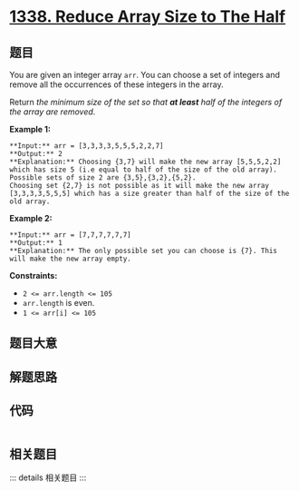 # [1338. Reduce Array Size to The Half](https://leetcode.com/problems/reduce-array-size-to-the-half)

## 题目

You are given an integer array `arr`. You can choose a set of integers and
remove all the occurrences of these integers in the array.

Return _the minimum size of the set so that **at least** half of the integers
of the array are removed_.



**Example 1:**

    
    
    **Input:** arr = [3,3,3,3,5,5,5,2,2,7]
    **Output:** 2
    **Explanation:** Choosing {3,7} will make the new array [5,5,5,2,2] which has size 5 (i.e equal to half of the size of the old array).
    Possible sets of size 2 are {3,5},{3,2},{5,2}.
    Choosing set {2,7} is not possible as it will make the new array [3,3,3,3,5,5,5] which has a size greater than half of the size of the old array.
    

**Example 2:**

    
    
    **Input:** arr = [7,7,7,7,7,7]
    **Output:** 1
    **Explanation:** The only possible set you can choose is {7}. This will make the new array empty.
    



**Constraints:**

  * `2 <= arr.length <= 105`
  * `arr.length` is even.
  * `1 <= arr[i] <= 105`


## 题目大意

## 解题思路

## 代码

```javascript

```

## 相关题目

::: details 相关题目
:::
